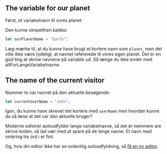 ## The variable for our planet

Først, et variabelnavn til vores planet.

Den kunne simpelthen kaldes:

```js
let ourPlanetName = "Earth";
```

Læg mærke til, at du kunne have brugt et kortere navn som `planet`, men det ville ikke være tydeligt, at navnet refererede til vores egen planet. Det er en god ting at skrive navnene på variable ud. Så længe du ikke ender med altForLangeVariabelnavne.


## The name of the current visitor

Nummer to var navnet på den aktuelle besøgende:

```js
let currentUserName = "John";
```

Igen, du kunne have skrevet det kortere med `userName` men hvordan kunne du så læse at det var den aktuelle bruger?

Moderne editorer autoudfylder lange variabelnavne, så det er nemmere are skrive koden, så lad vær med at spare på de lange navne. Et navn med omkring tre ord i er fint.

Og, hvis din editor ikke har en ordentlig autoudfyldning, så [få en ny editor](/editors).

